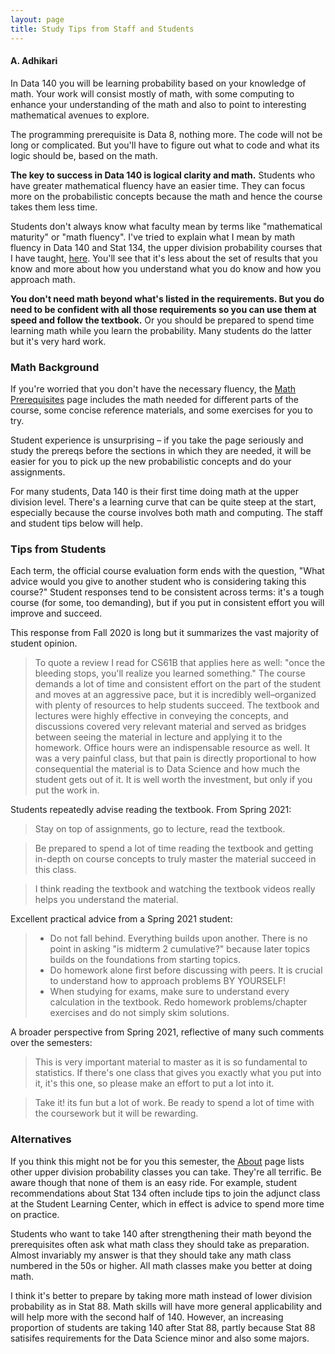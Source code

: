 ```yaml
---
layout: page
title: Study Tips from Staff and Students
---
```


#### A. Adhikari ####

In Data 140 you will be learning probability based on your knowledge of math. Your work will consist mostly of math, with some computing to enhance your understanding of the math and also to point to interesting mathematical avenues to explore.

The programming prerequisite is Data 8, nothing more. The code will not be long or complicated. But you'll have to figure out what to code and what its logic should be, based on the math.

**The key to success in Data 140 is logical clarity and math.** Students who have greater mathematical fluency have an easier time. They can focus more on the probabilistic concepts because the math and hence the course takes them less time.

Students don't always know what faculty mean by terms like "mathematical maturity" or "math fluency". I've tried to explain what I mean by math fluency in Data 140 and Stat 134, the upper division probability courses that I have taught, [here](/fluency.md). You'll see that it's less about the set of results that you know and more about how you understand what you do know and how you approach math.

**You don't need math beyond what's listed in the requirements. But you do need to be confident with all those requirements so you can use them at speed and follow the textbook.** Or you should be prepared to spend time learning math while you learn the probability. Many students do the latter but it's very hard work.

### Math Background ###
If you're worried that you don't have the necessary fluency, the [Math Prerequisites](/prereqs.md) page includes the math needed for different parts of the course, some concise reference materials, and some exercises for you to try. 

Student experience is unsurprising – if you take the page seriously and study the prereqs before the sections in which they are needed, it will be easier for you to pick up the new probabilistic concepts and do your assignments. 

For many students, Data 140 is their first time doing math at the upper division level. There's a learning curve that can be quite steep at the start, especially because the course involves both math and computing. The staff and student tips below will help.

### Tips from Students ###
Each term, the official course evaluation form ends with the question, "What advice would you give to another student who is considering taking this course?" Student responses tend to be consistent across terms: it's a tough course (for some, too demanding), but if you put in consistent effort you will improve and succeed.

This response from Fall 2020 is long but it summarizes the vast majority of student opinion.

> To quote a review I read for CS61B that applies here as well: "once the bleeding stops, you'll realize you learned something." The course demands a lot of time and consistent effort on the part of the student and moves at an aggressive pace, but it is incredibly well–organized with plenty of resources to help students succeed. The textbook and lectures were highly effective in conveying the concepts, and discussions covered very relevant material and served as bridges between seeing the material in lecture and applying it to the homework. Office hours were an indispensable resource as well. It was a very painful class, but that pain is directly proportional to how consequential the material is to Data Science and how much the student gets out of it. It is well worth the investment, but only if you put the work in.

Students repeatedly advise reading the textbook. From Spring 2021: 

> Stay on top of assignments, go to lecture, read the textbook.

> Be prepared to spend a lot of time reading the textbook and getting in-depth on course concepts to truly master the material succeed in this class.

> I think reading the textbook and watching the textbook videos really helps you understand the material.

Excellent practical advice from a Spring 2021 student:

> * Do not fall behind. Everything builds upon another. There is no point in asking "is midterm 2 cumulative?" because later topics builds on the foundations from starting topics.
> * Do homework alone first before discussing with peers. It is crucial to understand how to approach problems BY YOURSELF!
> * When studying for exams, make sure to understand every calculation in the textbook. Redo homework problems/chapter exercises and do not simply skim solutions.

A broader perspective from Spring 2021, reflective of many such comments over the semesters:

> This is very important material to master as it is so fundamental to statistics. If there's one class that gives you exactly what you put into it, it's this one, so please make an effort to put a lot into it.

> Take it! its fun but a lot of work. Be ready to spend a lot of time with the coursework but it will be rewarding.

### Alternatives ###
If you think this might not be for you this semester, the [About](/about.md) page lists other upper division probability classes you can take. They're all terrific. Be aware though that none of them is an easy ride. For example, student recommendations about Stat 134 often include tips to join the adjunct class at the Student Learning Center, which in effect is advice to spend more time on practice.

Students who want to take 140 after strengthening their math beyond the prerequisites often ask what math class they should take as preparation. Almost invariably my answer is that they should take any math class numbered in the 50s or higher. All math classes make you better at doing math.

I think it's better to prepare by taking more math instead of lower division probability as in Stat 88. Math skills will have more general applicability and will help more with the second half of 140. However, an increasing proportion of students are taking 140 after Stat 88, partly because Stat 88 satisifes requirements for the Data Science minor and also some majors.
